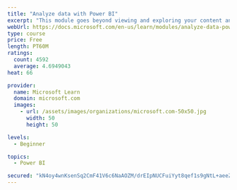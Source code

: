 ```yaml
---
title: "Analyze data with Power BI"
excerpt: "This module goes beyond viewing and exploring your content and explains how to interact with it by working with reports and dashboards to uncover and share new business insights."
webUrl: https://docs.microsoft.com/en-us/learn/modules/analyze-data-power-bi/
type: course
price: Free
length: PT60M
ratings:
  count: 4592
  average: 4.6949043
heat: 66

provider:
  name: Microsoft Learn
  domain: microsoft.com
  images:
    - url: /assets/images/organizations/microsoft.com-50x50.jpg
      width: 50
      height: 50

levels:
  - Beginner

topics:
  - Power BI

secured: "kN4oy4wnKsenSq2CmF41V6c6NaAOZM/drEIpNUCFuiYyt8qef1s9gNtL+aeeZ/Gf7G3E1iyFE5TBN4vgx6i8l/WA2kpKGL006Kd6Sj021FroKSbI8zdKFN2M9v3O1vPSy5lRU1v948syrRHfHuUJb2YrE2qki5WLajAwgvw67Y2yZjmuiDTJ+D75QURcb5yalLMCVFdDyhhSXfdpkCoVUALzbdYIGRBbTaQqrmjuPoUILgSTtEJUe4GsuFncT3m4MQTUK+c5G8xjpdU03G6SE6X9bfeKnadhyv4TQUts/+HssRPNrFHSn/sOwZ+R/s8Kdk2iqrDq54hBLw1X66tbovIVayl+wZmsXW1WUmaUx92JDVzyZZsmaVRL0U2KcGwAe38qAlYVR2heecx2g2D5aQ==;in7I9wwiL9kQ0cfR1dmHGQ=="
---
```


